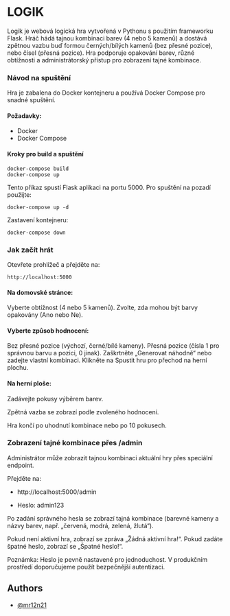 # LOGIK
Logik je webová logická hra vytvořená v Pythonu s použitím frameworku Flask. Hráč hádá tajnou kombinaci barev (4 nebo 5 kamenů) a dostává zpětnou vazbu buď formou černých/bílých kamenů (bez přesné pozice), nebo čísel (přesná pozice). Hra podporuje opakování barev, různé obtížnosti a administrátorský přístup pro zobrazení tajné kombinace.


### Návod na spuštění

Hra je zabalena do Docker kontejneru a používá Docker Compose pro snadné spuštění.

#### Požadavky:

- Docker
- Docker Compose

#### Kroky pro build a spuštění
    docker-compose build
    docker-compose up

Tento příkaz spustí Flask aplikaci na portu 5000. Pro spuštění na pozadí použijte:

    docker-compose up -d

Zastavení kontejneru:

    docker-compose down

### Jak začít hrát
Otevřete prohlížeč a přejděte na:

    http://localhost:5000

#### Na domovské stránce:

Vyberte obtížnost (4 nebo 5 kamenů).
Zvolte, zda mohou být barvy opakovány (Ano nebo Ne).

#### Vyberte způsob hodnocení:

Bez přesné pozice (výchozí, černé/bílé kameny).
Přesná pozice (čísla 1 pro správnou barvu a pozici, 0 jinak).
Zaškrtněte „Generovat náhodně“ nebo zadejte vlastní kombinaci.
Klikněte na Spustit hru pro přechod na herní plochu.

#### Na herní ploše:

Zadávejte pokusy výběrem barev.

Zpětná vazba se zobrazí podle zvoleného hodnocení.


Hra končí po uhodnutí kombinace nebo po 10 pokusech.

### Zobrazení tajné kombinace přes /admin

Administrátor může zobrazit tajnou kombinaci aktuální hry přes speciální endpoint.

Přejděte na:

- http://localhost:5000/admin

- Heslo: admin123

Po zadání správného hesla se zobrazí tajná kombinace (barevné kameny a názvy barev, např. „červená, modrá, zelená, žlutá“).

Pokud není aktivní hra, zobrazí se zpráva „Žádná aktivní hra!“. Pokud zadáte špatné heslo, zobrazí se „Špatné heslo!“.

Poznámka: Heslo je pevně nastavené pro jednoduchost. V produkčním prostředí doporučujeme použít bezpečnější autentizaci.

## Authors

- [@mr12n21](https://www.github.com/octokatherine)

